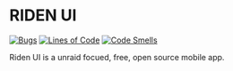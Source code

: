 # RIDEN UI

[![Bugs](https://sonarcloud.io/api/project_badges/measure?project=ridenui_mobileapp&metric=bugs)](https://sonarcloud.io/summary/new_code?id=ridenui_mobileapp)
[![Lines of Code](https://sonarcloud.io/api/project_badges/measure?project=ridenui_mobileapp&metric=ncloc)](https://sonarcloud.io/summary/new_code?id=ridenui_mobileapp)
[![Code Smells](https://sonarcloud.io/api/project_badges/measure?project=ridenui_mobileapp&metric=code_smells)](https://sonarcloud.io/summary/new_code?id=ridenui_mobileapp)

Riden UI is a unraid focued, free, open source mobile app.
